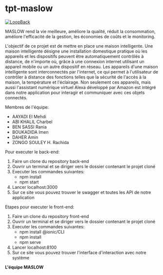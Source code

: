 # tpt-maslow

[![LoopBack](https://github.com/strongloop/loopback-next/raw/master/docs/site/imgs/branding/Powered-by-LoopBack-Badge-(blue)-@2x.png)](http://loopback.io/)


MASLOW rend la vie meilleure, améliore la qualité, réduit la consommation, améliore l'efficacité de la gestion, les économies de coûts et le monitoring.

L'objectif de ce projet est de mettre en place une maison intelligente. Une maison intelligente désigne une installation domestique pratique où les appareils et les dispositifs peuvent être automatiquement contrôlés à distance, de n'importe où, grâce à une connexion internet utilisant un appareil mobile ou un autre dispositif en réseau. Les appareils d'une maison intelligente sont interconnectés par l'internet, ce qui permet à l'utilisateur de contrôler à distance des fonctions telles que la sécurité de l'accès à la maison, la température et l'éclairage. Non seulement ces appareils, mais aussi l'assistant numérique virtuel Alexa développé par Amazon est intégré dans notre application pour interagir et communiquer avec ces objets connectés.

Membres de l'équipe:

*   AAYADI El Mehdi 
*   ABI KHALIL Charbel  
*   BEN SASSI Rania 
*   BOUKADIDA Imen 
*   DAHER Amin 
*   ZONGO SOULEY H. Rachida


 

Pour executer le back-end:

1.  Faire un clone du repository back-end
2.  Ouvrir un terminal et se diriger vers le dossier contenant le projet cloné
3.  Executer les commandes suivantes:
    * npm install
    * npm start
4.  Lancer localhost:3000
5.  Sur ce site vous pouvez trouver le swagger et toutes les API de notre application


Etapes pour executer le front-end:

1.  Faire un clone du repository front-end
2.  Ouvrir un terminal et se diriger vers le dossier contenant le projet cloné
3.  Executer les commandes suivantes:
    * npm install @ionic/CLI
    * npm install
    * npm serve
4.  Lancer localhost:8100
5.  Sur ce site vous pouvez trouver l'interface d'interaction avec notre système

**L'équipe MASLOW**
    
